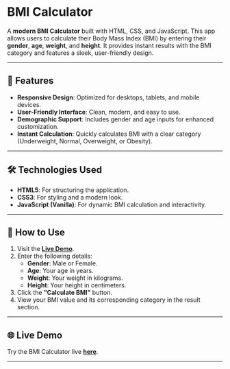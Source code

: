 # BMI Calculator

A **modern BMI Calculator** built with HTML, CSS, and JavaScript. This app allows users to calculate their Body Mass Index (BMI) by entering their **gender**, **age**, **weight**, and **height**. It provides instant results with the BMI category and features a sleek, user-friendly design.

---

## 🌟 Features

- **Responsive Design**: Optimized for desktops, tablets, and mobile devices.
- **User-Friendly Interface**: Clean, modern, and easy to use.
- **Demographic Support**: Includes gender and age inputs for enhanced customization.
- **Instant Calculation**: Quickly calculates BMI with a clear category (Underweight, Normal, Overweight, or Obesity).

---

## 🛠️ Technologies Used

- **HTML5**: For structuring the application.
- **CSS3**: For styling and a modern look.
- **JavaScript (Vanilla)**: For dynamic BMI calculation and interactivity.

---

## 🚀 How to Use

1. Visit the **[Live Demo](https://mohammadabushams.github.io/BMI-Calculator/)**.
2. Enter the following details:
   - **Gender**: Male or Female.
   - **Age**: Your age in years.
   - **Weight**: Your weight in kilograms.
   - **Height**: Your height in centimeters.
3. Click the **"Calculate BMI"** button.
4. View your BMI value and its corresponding category in the result section.

---

## 🌐 Live Demo

Try the BMI Calculator live **[here](https://mohammadabushams.github.io/BMI-Calculator/)**.

---




